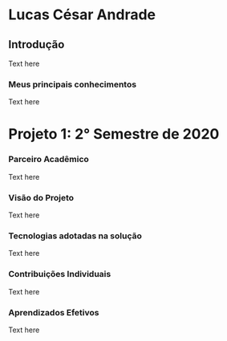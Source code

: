 # Lucas César Andrade

## Introdução
Text here

### Meus principais conhecimentos
Text here

# Projeto 1: 2° Semestre de 2020
### Parceiro Acadêmico
Text here
### Visão do Projeto
Text here
### Tecnologias adotadas na solução
Text here
### Contribuições Individuais
Text here

### Aprendizados Efetivos
Text here